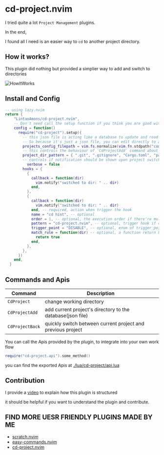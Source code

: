 # cd-project.nvim

I tried quite a lot `Project Management` plugins.

In the end,

I found all I need is an easier way to `cd` to another project directory.

## How it works?

This plugin did nothing but provided a simplier way to add and switch to directories

![HowItWorks](https://github.com/LintaoAmons/cd-project.nvim/assets/95092244/6fa66d86-38c0-4ea8-ad5e-a6ed14c263ef)


## Install and Config

```lua
-- using lazy.nvim
return {
    "LintaoAmons/cd-project.nvim",
    -- Don't need call the setup function if you think you are good with the default configuration
    config = function()
      require("cd-project").setup({
        -- this json file is acting like a database to update and read the projects in real time.
        -- So because it's just a json file, you can edit directly to add more paths you want manually
        projects_config_filepath = vim.fs.normalize(vim.fn.stdpath("config") .. "/cd-project.nvim.json"),
        -- this controls the behaviour of `CdProjectAdd` command about how to get the project directory
        project_dir_pattern = { ".git", ".gitignore", "Cargo.toml", "package.json", "go.mod" },
        -- controls if notification should be shown upon project switch
	      verbose = false
        hooks = {
          {
            callback = function(dir)
              vim.notify("switched to dir: " .. dir)
            end,
          },
          {
            callback = function(dir)
              vim.notify("switched to dir: " .. dir)
            end, -- required, action when trigger the hook
            name = "cd hint", -- optional
            order = 1, -- optional, the execution order if there're multiple hooks to be trigger at one point
            pattern = "cd-project.nvim", -- optional, trigger hook if contains pattern, optional
            trigger_point = "DISABLE", -- optional, enum of trigger_points, default to `AFTER_CD`
            match_rule = function(dir) -- optional, a function return bool. if have this fields, then pattern will be ignored
              return true
            end,
          },
        },
      })
    end,
  }
```

## Commands and Apis

| Command         | Description                                                 |
|-----------------|-------------------------------------------------------------|
| `CdProject`     | change working directory                                    |
| `CdProjectAdd`  | add current project's directory to the database(json file)  |
| `CdProjectBack` | quickly switch between current project and previous project |


You can call the Apis provided by the plugin, to integrate into your own work flow

```lua
require("cd-project.api").some_method()
```

you can find the exported Apis at [./lua/cd-project/api.lua](./lua/cd-project/api.lua)

## Contribution

I provide a [video](https://youtu.be/V6B6uMCmMTg) to explain how this plugin is structured

it should be helpful if you want to understand the plugin and contribute.

## FIND MORE UESR FRIENDLY PLUGINS MADE BY ME

- [scratch.nvim](https://github.com/LintaoAmons/scratch.nvim)
- [easy-commands.nvim](https://github.com/LintaoAmons/easy-commands.nvim)
- [cd-project.nvim](https://github.com/LintaoAmons/cd-project.nvim)
